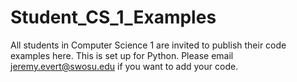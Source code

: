 # Student_CS_1_Examples
All students in Computer Science 1 are invited to publish their code examples here. This is set up for Python. Please email jeremy.evert@swosu.edu if you want to add your code.
